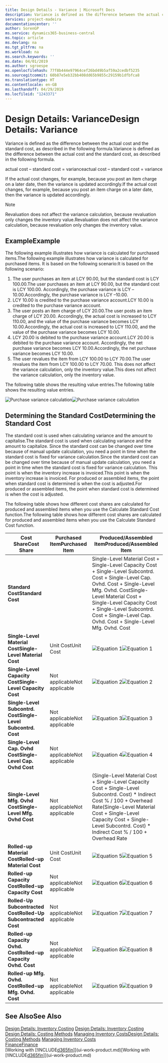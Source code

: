```yaml
---
title: Design Details - Variance | Microsoft Docs
description: Variance is defined as the difference between the actual cost and the standard cost, as described in the following formula.
services: project-madeira
documentationcenter: ''
author: SorenGP
ms.service: dynamics365-business-central
ms.topic: article
ms.devlang: na
ms.tgt_pltfrm: na
ms.workload: na
ms.search.keywords: ''
ms.date: 04/01/2019
ms.author: sgroespe
ms.openlocfilehash: 77f8b444e97964cef26bd49b5af59a2cedbf5235
ms.sourcegitcommit: 60b87e5eb32bb408dd65b9855c29159b1dfbfca8
ms.translationtype: HT
ms.contentlocale: en-GB
ms.lasthandoff: 04/29/2019
ms.locfileid: "1243371"
---
```

# <a name="design-details-variance"></a><span data-ttu-id="402df-103">Design Details: Variance</span><span class="sxs-lookup"><span data-stu-id="402df-103">Design Details: Variance</span></span>
<span data-ttu-id="402df-104">Variance is defined as the difference between the actual cost and the standard cost, as described in the following formula.</span><span class="sxs-lookup"><span data-stu-id="402df-104">Variance is defined as the difference between the actual cost and the standard cost, as described in the following formula.</span></span>  

 <span data-ttu-id="402df-105">actual cost – standard cost = variance</span><span class="sxs-lookup"><span data-stu-id="402df-105">actual cost – standard cost = variance</span></span>  

 <span data-ttu-id="402df-106">If the actual cost changes, for example, because you post an item charge on a later date, then the variance is updated accordingly.</span><span class="sxs-lookup"><span data-stu-id="402df-106">If the actual cost changes, for example, because you post an item charge on a later date, then the variance is updated accordingly.</span></span>  

> [!NOTE]  
>  <span data-ttu-id="402df-107">Revaluation does not affect the variance calculation, because revaluation only changes the inventory value.</span><span class="sxs-lookup"><span data-stu-id="402df-107">Revaluation does not affect the variance calculation, because revaluation only changes the inventory value.</span></span>  

## <a name="example"></a><span data-ttu-id="402df-108">Example</span><span class="sxs-lookup"><span data-stu-id="402df-108">Example</span></span>  
 <span data-ttu-id="402df-109">The following example illustrates how variance is calculated for purchased items.</span><span class="sxs-lookup"><span data-stu-id="402df-109">The following example illustrates how variance is calculated for purchased items.</span></span> <span data-ttu-id="402df-110">It is based on the following scenario:</span><span class="sxs-lookup"><span data-stu-id="402df-110">It is based on the following scenario:</span></span>  

1.  <span data-ttu-id="402df-111">The user purchases an item at LCY 90.00, but the standard cost is LCY 100.00.</span><span class="sxs-lookup"><span data-stu-id="402df-111">The user purchases an item at LCY 90.00, but the standard cost is LCY 100.00.</span></span> <span data-ttu-id="402df-112">Accordingly, the purchase variance is LCY –10.00.</span><span class="sxs-lookup"><span data-stu-id="402df-112">Accordingly, the purchase variance is LCY –10.00.</span></span>  
2.  <span data-ttu-id="402df-113">LCY 10.00 is credited to the purchase variance account.</span><span class="sxs-lookup"><span data-stu-id="402df-113">LCY 10.00 is credited to the purchase variance account.</span></span>  
3.  <span data-ttu-id="402df-114">The user posts an item charge of LCY 20.00.</span><span class="sxs-lookup"><span data-stu-id="402df-114">The user posts an item charge of LCY 20.00.</span></span> <span data-ttu-id="402df-115">Accordingly, the actual cost is increased to LCY 110.00, and the value of the purchase variance becomes LCY 10.00.</span><span class="sxs-lookup"><span data-stu-id="402df-115">Accordingly, the actual cost is increased to LCY 110.00, and the value of the purchase variance becomes LCY 10.00.</span></span>  
4.  <span data-ttu-id="402df-116">LCY 20.00 is debited to the purchase variance account.</span><span class="sxs-lookup"><span data-stu-id="402df-116">LCY 20.00 is debited to the purchase variance account.</span></span> <span data-ttu-id="402df-117">Accordingly, the net purchase variance becomes LCY 10.00.</span><span class="sxs-lookup"><span data-stu-id="402df-117">Accordingly, the net purchase variance becomes LCY 10.00.</span></span>  
5.  <span data-ttu-id="402df-118">The user revalues the item from LCY 100.00 to LCY 70.00.</span><span class="sxs-lookup"><span data-stu-id="402df-118">The user revalues the item from LCY 100.00 to LCY 70.00.</span></span> <span data-ttu-id="402df-119">This does not affect the variance calculation, only the inventory value.</span><span class="sxs-lookup"><span data-stu-id="402df-119">This does not affect the variance calculation, only the inventory value.</span></span>  

 <span data-ttu-id="402df-120">The following table shows the resulting value entries.</span><span class="sxs-lookup"><span data-stu-id="402df-120">The following table shows the resulting value entries.</span></span>  

 <span data-ttu-id="402df-121">![Purchase variance calculation](media/design_details_inventory_costing_11_purchase_variance.png "Purchase variance calculation")</span><span class="sxs-lookup"><span data-stu-id="402df-121">![Purchase variance calculation](media/design_details_inventory_costing_11_purchase_variance.png "Purchase variance calculation")</span></span>  

## <a name="determining-the-standard-cost"></a><span data-ttu-id="402df-122">Determining the Standard Cost</span><span class="sxs-lookup"><span data-stu-id="402df-122">Determining the Standard Cost</span></span>  
 <span data-ttu-id="402df-123">The standard cost is used when calculating variance and the amount to capitalise.</span><span class="sxs-lookup"><span data-stu-id="402df-123">The standard cost is used when calculating variance and the amount to capitalize.</span></span> <span data-ttu-id="402df-124">Since the standard cost can be changed over time because of manual update calculation, you need a point in time when the standard cost is fixed for variance calculation.</span><span class="sxs-lookup"><span data-stu-id="402df-124">Since the standard cost can be changed over time because of manual update calculation, you need a point in time when the standard cost is fixed for variance calculation.</span></span> <span data-ttu-id="402df-125">This point is when the inventory increase is invoiced.</span><span class="sxs-lookup"><span data-stu-id="402df-125">This point is when the inventory increase is invoiced.</span></span> <span data-ttu-id="402df-126">For produced or assembled items, the point when standard cost is determined is when the cost is adjusted.</span><span class="sxs-lookup"><span data-stu-id="402df-126">For produced or assembled items, the point when standard cost is determined is when the cost is adjusted.</span></span>  

 <span data-ttu-id="402df-127">The following table shows how different cost shares are calculated for produced and assembled items when you use the Calculate Standard Cost function.</span><span class="sxs-lookup"><span data-stu-id="402df-127">The following table shows how different cost shares are calculated for produced and assembled items when you use the Calculate Standard Cost function.</span></span>  

|<span data-ttu-id="402df-128">Cost Share</span><span class="sxs-lookup"><span data-stu-id="402df-128">Cost Share</span></span>|<span data-ttu-id="402df-129">Purchased Item</span><span class="sxs-lookup"><span data-stu-id="402df-129">Purchased Item</span></span>|<span data-ttu-id="402df-130">Produced/Assembled Item</span><span class="sxs-lookup"><span data-stu-id="402df-130">Produced/Assembled Item</span></span>|  
|----------------|--------------------|------------------------------|  
|<span data-ttu-id="402df-131">**Standard Cost**</span><span class="sxs-lookup"><span data-stu-id="402df-131">**Standard Cost**</span></span>||<span data-ttu-id="402df-132">Single-Level Material Cost + Single-Level Capacity Cost + Single-Level Subcontrd. Cost + Single-Level Cap. Ovhd. Cost + Single-Level Mfg. Ovhd. Cost</span><span class="sxs-lookup"><span data-stu-id="402df-132">Single-Level Material Cost + Single-Level Capacity Cost + Single-Level Subcontrd. Cost + Single-Level Cap. Ovhd. Cost + Single-Level Mfg. Ovhd. Cost</span></span>|  
|<span data-ttu-id="402df-133">**Single-Level Material Cost**</span><span class="sxs-lookup"><span data-stu-id="402df-133">**Single-Level Material Cost**</span></span>|<span data-ttu-id="402df-134">Unit Cost</span><span class="sxs-lookup"><span data-stu-id="402df-134">Unit Cost</span></span>|<span data-ttu-id="402df-135">![Equation 1](media/design_details_inventory_costing_11_equation_1.png "Equation 1")</span><span class="sxs-lookup"><span data-stu-id="402df-135">![Equation 1](media/design_details_inventory_costing_11_equation_1.png "Equation 1")</span></span>|  
|<span data-ttu-id="402df-136">**Single-Level Capacity Cost**</span><span class="sxs-lookup"><span data-stu-id="402df-136">**Single-Level Capacity Cost**</span></span>|<span data-ttu-id="402df-137">Not applicable</span><span class="sxs-lookup"><span data-stu-id="402df-137">Not applicable</span></span>|<span data-ttu-id="402df-138">![Equation 2](media/design_details_inventory_costing_11_equation_2.png "Equation 2")</span><span class="sxs-lookup"><span data-stu-id="402df-138">![Equation 2](media/design_details_inventory_costing_11_equation_2.png "Equation 2")</span></span>|  
|<span data-ttu-id="402df-139">**Single-Level Subcontrd. Cost**</span><span class="sxs-lookup"><span data-stu-id="402df-139">**Single-Level Subcontrd. Cost**</span></span>|<span data-ttu-id="402df-140">Not applicable</span><span class="sxs-lookup"><span data-stu-id="402df-140">Not applicable</span></span>|<span data-ttu-id="402df-141">![Equation 3](media/design_details_inventory_costing_11_equation_3.png "Equation 3")</span><span class="sxs-lookup"><span data-stu-id="402df-141">![Equation 3](media/design_details_inventory_costing_11_equation_3.png "Equation 3")</span></span>|  
|<span data-ttu-id="402df-142">**Single-Level Cap. Ovhd Cost**</span><span class="sxs-lookup"><span data-stu-id="402df-142">**Single-Level Cap. Ovhd Cost**</span></span>|<span data-ttu-id="402df-143">Not applicable</span><span class="sxs-lookup"><span data-stu-id="402df-143">Not applicable</span></span>|<span data-ttu-id="402df-144">![Equation 4](media/design_details_inventory_costing_11_equation_4.png "Equation 4")</span><span class="sxs-lookup"><span data-stu-id="402df-144">![Equation 4](media/design_details_inventory_costing_11_equation_4.png "Equation 4")</span></span>|  
|<span data-ttu-id="402df-145">**Single-Level Mfg. Ovhd Cost**</span><span class="sxs-lookup"><span data-stu-id="402df-145">**Single-Level Mfg. Ovhd Cost**</span></span>|<span data-ttu-id="402df-146">Not applicable</span><span class="sxs-lookup"><span data-stu-id="402df-146">Not applicable</span></span>|<span data-ttu-id="402df-147">(Single-Level Material Cost + Single-Level Capacity Cost + Single-Level Subcontrd. Cost) \* Indirect Cost % / 100 + Overhead Rate</span><span class="sxs-lookup"><span data-stu-id="402df-147">(Single-Level Material Cost + Single-Level Capacity Cost + Single-Level Subcontrd. Cost) \* Indirect Cost % / 100 + Overhead Rate</span></span>|  
|<span data-ttu-id="402df-148">**Rolled-up Material Cost**</span><span class="sxs-lookup"><span data-stu-id="402df-148">**Rolled-up Material Cost**</span></span>|<span data-ttu-id="402df-149">Unit Cost</span><span class="sxs-lookup"><span data-stu-id="402df-149">Unit Cost</span></span>|<span data-ttu-id="402df-150">![Equation 5](media/design_details_inventory_costing_11_equation_5.png "Equation 5")</span><span class="sxs-lookup"><span data-stu-id="402df-150">![Equation 5](media/design_details_inventory_costing_11_equation_5.png "Equation 5")</span></span>|  
|<span data-ttu-id="402df-151">**Rolled-up Capacity Cost**</span><span class="sxs-lookup"><span data-stu-id="402df-151">**Rolled-up Capacity Cost**</span></span>|<span data-ttu-id="402df-152">Not applicable</span><span class="sxs-lookup"><span data-stu-id="402df-152">Not applicable</span></span>|<span data-ttu-id="402df-153">![Equation 6](media/design_details_inventory_costing_11_equation_6.png "Equation 6")</span><span class="sxs-lookup"><span data-stu-id="402df-153">![Equation 6](media/design_details_inventory_costing_11_equation_6.png "Equation 6")</span></span>|  
|<span data-ttu-id="402df-154">**Rolled-Up Subcontracted Cost**</span><span class="sxs-lookup"><span data-stu-id="402df-154">**Rolled-Up Subcontracted Cost**</span></span>|<span data-ttu-id="402df-155">Not applicable</span><span class="sxs-lookup"><span data-stu-id="402df-155">Not applicable</span></span>|<span data-ttu-id="402df-156">![Equation 7](media/design_details_inventory_costing_11_equation_7.png "Equation 7")</span><span class="sxs-lookup"><span data-stu-id="402df-156">![Equation 7](media/design_details_inventory_costing_11_equation_7.png "Equation 7")</span></span>|  
|<span data-ttu-id="402df-157">**Rolled-up Capacity Ovhd. Cost**</span><span class="sxs-lookup"><span data-stu-id="402df-157">**Rolled-up Capacity Ovhd. Cost**</span></span>|<span data-ttu-id="402df-158">Not applicable</span><span class="sxs-lookup"><span data-stu-id="402df-158">Not applicable</span></span>|<span data-ttu-id="402df-159">![Equation 8](media/design_details_inventory_costing_11_equation_8.png "Equation 8")</span><span class="sxs-lookup"><span data-stu-id="402df-159">![Equation 8](media/design_details_inventory_costing_11_equation_8.png "Equation 8")</span></span>|  
|<span data-ttu-id="402df-160">**Rolled-up Mfg. Ovhd. Cost**</span><span class="sxs-lookup"><span data-stu-id="402df-160">**Rolled-up Mfg. Ovhd. Cost**</span></span>|<span data-ttu-id="402df-161">Not applicable</span><span class="sxs-lookup"><span data-stu-id="402df-161">Not applicable</span></span>|<span data-ttu-id="402df-162">![Equation 9](media/design_details_inventory_costing_11_equation_9.png "Equation 9")</span><span class="sxs-lookup"><span data-stu-id="402df-162">![Equation 9](media/design_details_inventory_costing_11_equation_9.png "Equation 9")</span></span>|  

## <a name="see-also"></a><span data-ttu-id="402df-163">See Also</span><span class="sxs-lookup"><span data-stu-id="402df-163">See Also</span></span>  
 <span data-ttu-id="402df-164">[Design Details: Inventory Costing](design-details-inventory-costing.md) </span><span class="sxs-lookup"><span data-stu-id="402df-164">[Design Details: Inventory Costing](design-details-inventory-costing.md) </span></span>  
 <span data-ttu-id="402df-165">[Design Details: Costing Methods](design-details-costing-methods.md) [Managing Inventory Costs](finance-manage-inventory-costs.md)</span><span class="sxs-lookup"><span data-stu-id="402df-165">[Design Details: Costing Methods](design-details-costing-methods.md) [Managing Inventory Costs](finance-manage-inventory-costs.md)</span></span>  
 [<span data-ttu-id="402df-166">Finance</span><span class="sxs-lookup"><span data-stu-id="402df-166">Finance</span></span>](finance.md)  
 <span data-ttu-id="402df-167">[Working with [!INCLUDE[d365fin](includes/d365fin_md.md)]](ui-work-product.md)</span><span class="sxs-lookup"><span data-stu-id="402df-167">[Working with [!INCLUDE[d365fin](includes/d365fin_md.md)]](ui-work-product.md)</span></span>
